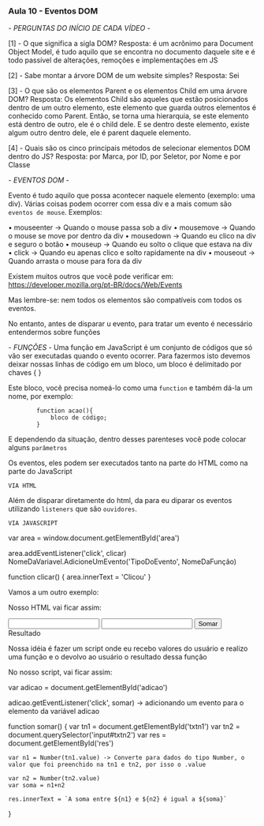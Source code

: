 ### Aula 10 - Eventos DOM

*- PERGUNTAS DO INÍCIO DE CADA VÍDEO -*

[1] - O que significa a sigla DOM?
Resposta: é um acrônimo para Document Object Model, é tudo aquilo que se encontra no documento daquele site e é todo passível de alterações, remoções e implementações em JS

[2] - Sabe montar a árvore DOM de um website simples?
Resposta: Sei

[3] - O que são os elementos Parent e os elementos Child em uma árvore DOM?
Resposta: Os elementos Child são aqueles que estão posicionados dentro de um outro elemento, este elemento que guarda outros elementos é conhecido como Parent. Então, se torna uma hierarquia, se este elemento está dentro de outro, ele é o child dele. E se dentro deste elemento, existe algum outro dentro dele, ele é parent daquele elemento. 

[4] - Quais são os cinco principais métodos de selecionar elementos DOM dentro do JS?
Resposta: por Marca, por ID, por Seletor, por Nome e por Classe

*- EVENTOS DOM -*

Evento é tudo aquilo que possa acontecer naquele elemento (exemplo: uma div). Várias coisas podem ocorrer com essa div e a mais comum são `eventos de mouse`. Exemplos:

• mouseenter -> Quando o mouse passa sob a div
• mousemove -> Quando o mouse se move por dentro da div
• mousedown -> Quando eu clico na div e seguro o botão
• mouseup -> Quando eu solto o clique que estava na div
• click -> Quando eu apenas clico e solto rapidamente na div
• mouseout -> Quando arrasta o mouse para fora da div

Existem muitos outros que você pode verificar em: https://developer.mozilla.org/pt-BR/docs/Web/Events

Mas lembre-se: nem todos os elementos são compatíveis com todos os eventos.

No entanto, antes de disparar u evento, para tratar um evento é necessário entendermos sobre funções

*- FUNÇÕES -*
Uma função em JavaScript é um conjunto de códigos que só vão ser executadas quando o evento ocorrer.
Para fazermos isto devemos deixar nossas linhas de código em um bloco, um bloco é delimitado por chaves { }

Este bloco, você precisa nomeá-lo como uma `function` e também dá-la um nome, por exemplo:

			function acao(){
				bloco de código;
			}

E dependendo da situação, dentro desses parenteses você pode colocar alguns `parâmetros`

Os eventos, eles podem ser executados tanto na parte do HTML como na parte do JavaScript

`VIA HTML`

<div id="area" onclick="clicar()"></div>

Além de disparar diretamente do html, da para eu diparar os eventos utilizando `listeners` que são `ouvidores`.

`VIA JAVASCRIPT`

var area = window.document.getElementById('area')

area.addEventListener('click', clicar)
NomeDaVariavel.AdicioneUmEvento('TipoDoEvento', NomeDaFunção)

function clicar() {
	area.innerText = 'Clicou'
}


Vamos a um outro exemplo:

Nosso HTML vai ficar assim:

<input type="number" name="txtn1" id="txtn1">
<input type="number" name="txtn2" id="txtn2">
<input type="button" value="Somar" id="adicao">
<div id="res">Resultado</div>

Nossa idéia é fazer um script onde eu recebo valores do usuário e realizo uma função e o devolvo ao usuário o resultado dessa função

No nosso script, vai ficar assim:

var adicao = document.getElementById('adicao')

adicao.getEventListener('click', somar) -> adicionando um evento para o elemento da variável adicao


function somar() {
	var tn1 = document.getElementById('txtn1')
	var tn2 = document.querySelector('input#txtn2')
	var res = document.getElementById('res')

	var n1 = Number(tn1.value) -> Converte para dados do tipo Number, o valor que foi preenchido na tn1 e tn2, por isso o .value

	var n2 = Number(tn2.value)
	var soma = n1+n2

	res.innerText = `A soma entre ${n1} e ${n2} é igual a ${soma}`
}

